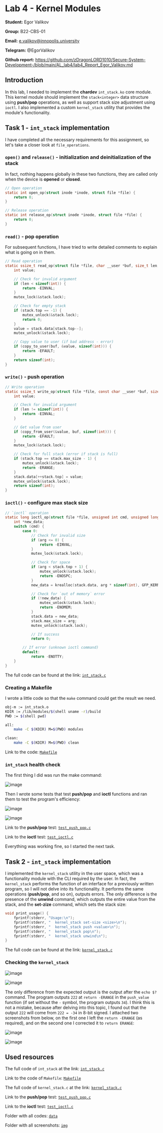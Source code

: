 # Lab 4 - Kernel Modules

**Student:** Egor Valikov

**Group:** B22-CBS-01

**Email:** e.valikov@innopolis.university

**Telegram:** @EgorValikov

**Github report:** https://github.com/zDragonLORD1010/Secure-System-Development-/blob/main/AL_lab4/lab4_Report_Egor_Valikov.md

## Introduction

In this lab, I needed to implement the **chardev** `int_stack.ko` core module. This kernel module should implement the `stack<integer>` data structure using **push/pop** operations, as well as support stack size adjustment using `ioctl`. I also implemented a custom `kernel_stack` utility that provides the module's functionality.

## Task 1 - `int_stack` implementation

I have completed all the necessary requirements for this assignment, so let's take a closer look at `file_operations`.

### `open()` and `release()` - initialization and deinitialization of the stack

In fact, nothing happens globally in these two functions, they are called only when the device is **opened** or **closed**.

```c
// Open operation
static int open_op(struct inode *inode, struct file *file) {
    return 0;
}

// Release operation
static int release_op(struct inode *inode, struct file *file) {
    return 0;
}
```

### `read()` - pop operation

For subsequent functions, I have tried to write detailed comments to explain what is going on in them.

```c
// Read operation
static ssize_t read_op(struct file *file, char __user *buf, size_t len, loff_t *offset) {
    int value;

    // Check for invalid argument
    if (len < sizeof(int)) {
        return -EINVAL;
    }
    mutex_lock(&stack.lock);

    // Check for empty stack
    if (stack.top == -1) {
        mutex_unlock(&stack.lock);
        return 0;
    }
    value = stack.data[stack.top--];
    mutex_unlock(&stack.lock);

    // Copy value to user (if bad address - error)
    if (copy_to_user(buf, &value, sizeof(int))) {
        return -EFAULT;
    }
    return sizeof(int);
}
```

### `write()` - push operation

```c
// Write operation
static ssize_t write_op(struct file *file, const char __user *buf, size_t len, loff_t *offset) {
    int value;

    // Check for invalid argument
    if (len != sizeof(int)) {
        return -EINVAL;
    }

    // Get value from user
    if (copy_from_user(&value, buf, sizeof(int))) {
        return -EFAULT;
    }
    mutex_lock(&stack.lock);

    // Check for full stack (error if stack is full)
    if (stack.top == stack.max_size - 1) {
        mutex_unlock(&stack.lock);
        return -ERANGE;
    }
    stack.data[++stack.top] = value;
    mutex_unlock(&stack.lock);
    return sizeof(int);
}
```

### `ioctl()` - configure max stack size

```c
// `ioctl` operation
static long ioctl_op(struct file *file, unsigned int cmd, unsigned long arg) {
    int *new_data;
    switch (cmd) {
        case 0:
            // Check for invalid size
            if (arg <= 0) {
                return -EINVAL;
            }
            mutex_lock(&stack.lock);

            // Check for space
            if (arg < stack.top + 1) {
                mutex_unlock(&stack.lock);
                return -ENOSPC;
            }
            new_data = krealloc(stack.data, arg * sizeof(int), GFP_KERNEL);

            // Check for `out of memory` error
            if (!new_data) {
                mutex_unlock(&stack.lock);
                return -ENOMEM;
            }
            stack.data = new_data;
            stack.max_size = arg;
            mutex_unlock(&stack.lock);

            // If success
            return 0;

        // If error (unknown ioctl command)
        default:
            return -ENOTTY;
    }
}
```

The full code can be found at the link: [`int_stack.c`](https://github.com/zDragonLORD1010/Secure-System-Development-/blob/main/AL_lab4/data/int_stack.c)

### Creating a Makefile

I wrote a little code so that the `make` command could get the result we need.

```bash
obj-m := int_stack.o
KDIR := /lib/modules/$(shell uname -r)/build
PWD := $(shell pwd)

all:
	make -C $(KDIR) M=$(PWD) modules

clean:
	make -C $(KDIR) M=$(PWD) clean
```

Link to the code: [`Makefile`](https://github.com/zDragonLORD1010/Secure-System-Development-/blob/main/AL_lab4/data/Makefile)

### `int_stack` health check

The first thing I did was run the make command:

![image](https://github.com/user-attachments/assets/f308cf51-6654-47bc-bedd-5b86cf5a583c)

Then I wrote some tests that test **push/pop** and **ioctl** functions and ran them to test the program's efficiency:

![image](https://github.com/user-attachments/assets/76d19e96-c072-443b-8cc1-e989dbaf2565)

![image](https://github.com/user-attachments/assets/460c3cb7-242b-405e-896c-839037300e6f)

Link to the **push/pop** test: [`test_push_pop.c`](https://github.com/zDragonLORD1010/Secure-System-Development-/blob/main/AL_lab4/data/test_push_pop.c)

Link to the **ioctl** test: [`test_ioctl.c`](https://github.com/zDragonLORD1010/Secure-System-Development-/blob/main/AL_lab4/data/test_ioctl.c)

Everything was working fine, so I started the next task.

## Task 2 - `int_stack` implementation

I implemented the `kernel_stack` utility in the user space, which was a functionality module with the CLI required by the user. In fact, the `kernel_stack` performs the function of an interface for a previously written program, so I will not delve into its functionality. It performs the same operations (**push/pop**, and so on), outputs errors. The only difference is the presence of the **unwind** command, which outputs the entire value from the stack, and the **set-zize** command, which sets the stack size:

```c
void print_usage() {
    fprintf(stderr, "Usage:\n");
    fprintf(stderr, "  kernel_stack set-size <size>\n");
    fprintf(stderr, "  kernel_stack push <value>\n");
    fprintf(stderr, "  kernel_stack pop\n");
    fprintf(stderr, "  kernel_stack unwind\n");
}
```

The full code can be found at the link: [`kernel_stack.c`](https://github.com/zDragonLORD1010/Secure-System-Development-/blob/main/AL_lab4/data/kernel_stack.c)

### Checking the `kernel_stack`

![image](https://github.com/user-attachments/assets/138ebf46-7688-4c04-8b9b-2038858cac2d)

![image](https://github.com/user-attachments/assets/c9b4148c-c378-4781-a452-804e3c8360db)

The only difference from the expected output is the output after the `echo $?` command. The program outputs `222` at `return -ERANGE` in the `push_value` function (if set without the `-` symbol, the program outputs `34`). I think this is not a mistake, because after delving into this topic, I found out that the output `222` will come from `222 = -34` in 8-bit signed. I attached two screenshots from below, on the first one I left the `return -ERANGE` (as required), and on the second one I corrected it to `return ERANGE`:

![image](https://github.com/user-attachments/assets/4264fdaa-60b1-4739-ade5-1d837dd292f2)

![image](https://github.com/user-attachments/assets/9d190bac-abac-4920-8bf9-5e77a07acda8)

## Used resources

The full code of `int_stack` at the link: [`int_stack.c`](https://github.com/zDragonLORD1010/Secure-System-Development-/blob/main/AL_lab4/data/int_stack.c)

Link to the code of `Makefile`: [`Makefile`](https://github.com/zDragonLORD1010/Secure-System-Development-/blob/main/AL_lab4/data/Makefile)

The full code of `kernel_stack.c` at the link: [`kernel_stack.c`](https://github.com/zDragonLORD1010/Secure-System-Development-/blob/main/AL_lab4/data/kernel_stack.c)

Link to the **push/pop** test: [`test_push_pop.c`](https://github.com/zDragonLORD1010/Secure-System-Development-/blob/main/AL_lab4/data/test_push_pop.c)

Link to the **ioctl** test: [`test_ioctl.c`](https://github.com/zDragonLORD1010/Secure-System-Development-/blob/main/AL_lab4/data/test_ioctl.c)

Folder with all codes: [`data`](https://github.com/zDragonLORD1010/Secure-System-Development-/tree/main/AL_lab4/data)

Folder with all screenshots: [`img`](https://github.com/zDragonLORD1010/Secure-System-Development-/tree/main/AL_lab4/img)
